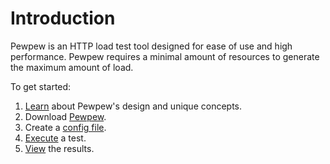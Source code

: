 # Introduction
Pewpew is an HTTP load test tool designed for ease of use and high performance. Pewpew requires a minimal amount of resources to generate the maximum amount of load.

To get started:
1. [Learn](./design.md) about Pewpew's design and unique concepts.
2. Download [Pewpew](https://github.com/fs-eng/pewpew/releases/latest).
3. Create a [config file](./config.md).
4. [Execute](./cli.md) a test.
5. [View](./viewing-results.md) the results.